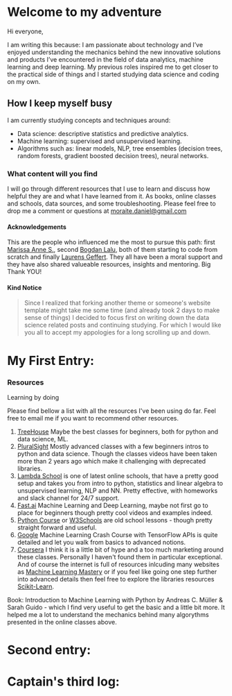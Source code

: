 # Welcome to my adventure
Hi everyone, 

I am writing this because: I am passionate about technology and I’ve enjoyed understanding the mechanics behind the new innovative solutions and products I’ve encountered in the field of data analytics, machine learning and deep learning. My previous roles inspired me to get closer to the practical side of things and I started studying data science and coding on my own.

## How I keep myself busy
I am currently studying concepts and techniques around: 
* Data science: descriptive statistics and predictive analytics.
* Machine learning: supervised and unsupervised learning.
* Algorithms such as: linear models, NLP, tree ensembles (decision trees, random forests, gradient boosted decision trees), neural networks.

### What content will you find
I will go through different resources that I use to learn and discuss how helpful they are and what I have learned from it. As books, online classes and schools, data sources, and some troubleshooting. 
Please feel free to drop me a comment or questions at moraite.daniel@gmail.com 

#### Acknowledgements 
This are the people who influenced me the most to pursue this path: first [Marissa Anne S.](https://www.linkedin.com/in/marissasimons/), second [Bogdan Lalu](https://www.linkedin.com/in/bogdanlalu/), both of them starting to code from scratch and finally [Laurens Geffert](https://janlauge.github.io). They all have been a moral support and they have also shared valueable resources, insights and mentoring. Big Thank YOU! 


#### Kind Notice
>Since I realized that forking another theme or someone's website template might take me some time (and already took 2 days to make sense of things) I decided to focus first on writing down the data science related posts and continuing studying. For which I would like you all to accept my appologies for a long scrolling up and down.

# My First Entry:

### Resources 
Learning by doing

Please find bellow a list with all the resources I've been using do far. Feel free to email me if you want to recommend other resources. 
1. [TreeHouse](https://teamtreehouse.com/home) Maybe the best classes for beginners, both for python and data science, ML. 
2. [PluralSight](https://www.pluralsight.com) Mostly advanced classes with a few beginners intros to python and data science. Though the classes videos have been taken more than 2 years ago which make it challenging with deprecated libraries. 
3. [Lambda School](https://www.lambdaschool.com) is one of latest online schools, that have a pretty good setup and takes you from intro to python, statistics and linear algebra to unsupervised learning, NLP and NN. Pretty effective, with homeworks and slack channel for 24/7 support. 
4. [Fast.ai](https://www.fast.ai) Machine Learning and Deep Learning, maybe not first go to place for beginners though pretty cool videos and examples indeed. 
5. [Python Course](https://www.python-course.eu/python3_for_loop.php) or [W3Schools](https://www.w3schools.com/python/default.asp) are old school lessons - though pretty straight forward and useful.
6. [Google](https://developers.google.com/machine-learning/crash-course/) Machine Learning Crash Course with TensorFlow APIs is quite detailed and let you walk from basics to advanced notions.
7. [Coursera](https://www.coursera.org/learn/machine-learning/) I think it is a little bit of hype and a too much marketing around these classes. Personally I haven't found them in particular exceptional. 
And of course the internet is full of resources inlcuding many websites as [Machine Learning Mastery](https://machinelearningmastery.com/start-here/) or if you feel like going one step further into advanced details then feel free to explore the libraries resources [Scikit-Learn](https://scikit-learn.org/stable/).

Book: Introduction to Machine Learning with Python by Andreas C. Müller & Sarah Guido - which I find very useful to get the basic and a little bit more. It helped me a lot to understand the mechanics behind many algorythms presented in the online classes above. 


# Second entry:

### 

# Captain's third log:

###
